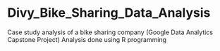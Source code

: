 # Divy_Bike_Sharing_Data_Analysis
Case study analysis of a bike sharing company (Google Data Analytics Capstone Project)
Analysis done using R programming
